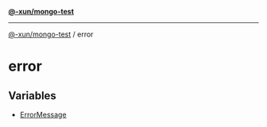 [**@-xun/mongo-test**](../README.md)

***

[@-xun/mongo-test](../README.md) / error

# error

## Variables

- [ErrorMessage](variables/ErrorMessage.md)

